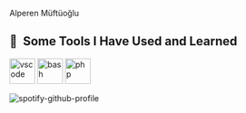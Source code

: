 Alperen Müftüoğlu


<h2> 🚀 &nbsp;Some Tools I Have Used and Learned</h2>
<p align="left">
<img src="https://cdn.jsdelivr.net/gh/devicons/devicon/icons/flutter/flutter-original.svg" alt="vscode" width="45" height="45"/>
<img src="https://cdn.jsdelivr.net/gh/devicons/devicon/icons/dart/dart-original.svg" alt="bash" width="45" height="45"/>
<img src="https://cdn.jsdelivr.net/gh/devicons/devicon/icons/python/python-original.svg" alt="php" width="45" height="45"/>
</p>

![spotify-github-profile](https://spotify-github-profile.vercel.app/api/view?uid=31svdw7laanbmqd3ue4uox3rqo44&cover_image=true&theme=default&show_offline=false&background_color=121212)
